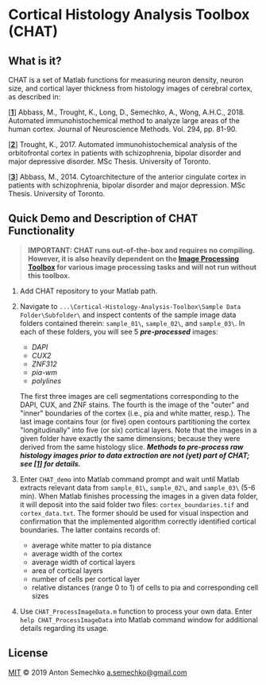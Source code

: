 # Cortical Histology Analysis Toolbox (CHAT)

## What is it?
CHAT is a set of Matlab functions for measuring neuron density, neuron size, and cortical layer thickness 
from histology images of cerebral cortex, as described in:

[**[1]**] Abbass, M., Trought, K., Long, D., Semechko, A., Wong, A.H.C., 2018. Automated immunohistochemical 
method to analyze large areas of the human cortex. Journal of Neuroscience Methods. Vol. 294, pp. 81-90.

[**[2]**] Trought, K., 2017. Automated immunohistochemical analysis of the orbitofrontal cortex in patients 
with schizophrenia, bipolar disorder and major depressive disorder. MSc Thesis. University of Toronto.

[**[3]**] Abbass, M., 2014. Cytoarchitecture of the anterior cingulate cortex in patients with schizophrenia,
 bipolar disorder and major depression. MSc Thesis. University of Toronto.

## Quick Demo and Description of CHAT Functionality
> **IMPORTANT: CHAT runs out-of-the-box and requires no compiling. However, it is also heavily dependent on the [Image Processing Toolbox] for various image processing tasks and will not run without this toolbox.**
1. Add CHAT repository to your Matlab path.
2. Navigate to `...\Cortical-Histology-Analysis-Toolbox\Sample Data Folder\Subfolder\` and inspect contents of the sample image data folders contained therein: `sample_01\`, `sample_02\`, and `sample_03\`. In each of these folders, you will see 5 **_pre-processed_** images:
    * *DAPI*
    * *CUX2*
    * *ZNF312*
    * *pia-wm*
    * *polylines*
    
    The first three images are cell segmentations corresponding to the DAPI, CUX, and ZNF stains. The fourth is the image of the "outer" and "inner" boundaries of the cortex (i.e., pia and white matter, resp.). The last image contains four (or five) open contours partitioning the cortex "longitudinally" into five (or six) cortical layers. Note that the images in a given folder have exactly the same dimensions; because they were derived from the same histology slice. **_Methods to pre-process raw histology images prior to data extraction are not (yet) part of CHAT; see [[1]] for details._**

3. Enter `CHAT_demo` into Matlab command prompt and wait until Matlab extracts relevant data from `sample_01\`, `sample_02\`, and `sample_03\` (5-6 min). When Matlab finishes processing the images in a given data folder, it will deposit into the said folder two files: `cortex_boundaries.tif` and `cortex_data.txt`. The former should be used for visual inspection and confirmation that the implemented algorithm correctly identified cortical boundaries. The latter contains records of:
    * average white matter to pia distance
    * average width of the cortex
    * average width of cortical layers
    * area of cortical layers
    * number of cells per cortical layer
    * relative distances (range 0 to 1) of cells to pia and corresponding cell sizes

4. Use `CHAT_ProcessImageData.m` function to process your own data. Enter `help CHAT_ProcessImageData` into Matlab command window for additional details regarding its usage.

## License
[MIT] © 2019 Anton Semechko 
a.semechko@gmail.com

[1]: https://doi.org/10.1016/j.jneumeth.2017.10.024
[2]: http://hdl.handle.net/1807/79362
[3]: http://hdl.handle.net/1807/71965
[Image Processing Toolbox]: https://www.mathworks.com/products/image.html
[MIT]: https://github.com/AntonSemechko/Cortical-Histology-Analysis-Toolbox/blob/master/LICENSE.md
